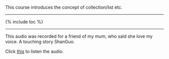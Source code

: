 ﻿This course introduces the concept of collection/list etc.
<!--more-->

---
{% include toc %}

---


This audio was recorded for a friend of my mum, who said she love my voice. A touching story ShanGuo.

Click [this](https://mp.weixin.qq.com/s?__biz=MzAxMzY5NDI2NA==&mid=2455124932&idx=1&sn=ee2f333916a698de3e37d4a0e7c20128&chksm=8c3c3f93bb4bb6853ce5d493736e9ffdfb50e7ae1858c8dc5170546fc48f97c12e3976cfab87&mpshare=1&scene=1&srcid=0119kgKDl4ljvNBNkDi5NZmn&key=ccc56fc127f128b76cd75fe4d6aaa88fdb9695320b40b2bada8d4fb138d01478ca660ce4b499a46d7f1911ecfc0729ed6327294908067194a6d82e09c11e6607cc78cadb539ff8f1cdcf930527c27d9a&ascene=0&uin=ODAyMTIyMzgw&devicetype=iMac+MacBookPro12%2C1+OSX+OSX+10.12.2+build(16C67)&version=12010210&nettype=WIFI&fontScale=100&pass_ticket=ib5Zps1mqmd4BeD%2F7v6x5EwLgNa7Da80TMbLcgNtKFqUPy6nacKcWTVuMNvU6%2Bve "Title") to listen the audio.
